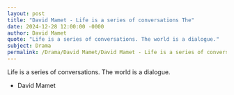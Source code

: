 ```yaml
---
layout: post
title: "David Mamet - Life is a series of conversations The"
date: 2024-12-28 12:00:00 -0000
author: David Mamet
quote: "Life is a series of conversations. The world is a dialogue."
subject: Drama
permalink: /Drama/David Mamet/David Mamet - Life is a series of conversations The
---
```


Life is a series of conversations. The world is a dialogue.

- David Mamet
